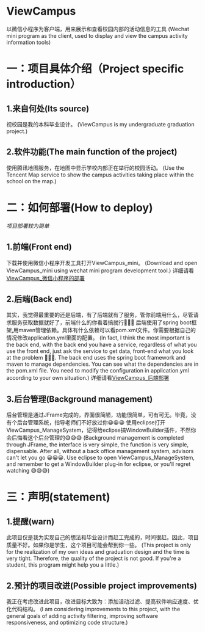 # ViewCampus
以微信小程序为客户端，用来展示和查看校园内部的活动信息的工具
(Wechat mini program as the client, used to display and view the campus activity information tools)
# 一：项目具体介绍（Project specific introduction）
## 1.来自何处(Its source)
  视校园是我的本科毕业设计。
  (ViewCampus is my undergraduate graduation project.)
## 2.软件功能(The main function of the project)
  使用腾讯地图服务，在地图中显示学校内部正在举行的校园活动。
  (Use the Tencent Map service to show the campus activities taking place within the school on the map.)
# 二：如何部署(How to deploy)
_项目部署较为简单_
## 1.前端(Front end)
下载并使用微信小程序开发工具打开ViewCampus_mini。
(Download and open ViewCampus_mini using wechat mini program development tool.)
详细请看[ViewCampus_微信小程序的部署](https://blog.csdn.net/weixin_46748886/article/details/130738219?spm=1001.2014.3001.5501)
## 2.后端(Back end)
其实，我觉得最重要的还是后端，有了后端就有了服务，管你前端用什么，尽管请求服务获取数据就好了，前端什么的你看着搞就行🤭🤭🤭
后端使用了spring boot框架,用maven管理依赖。具体有什么依赖可以看pom.xml文件。你需要根据自己的情况修改application.yml里面的配置。
(In fact, I think the most important is the back end, with the back end you have a service, regardless of what you use the front end, just ask the service to get data, front-end what you look at the problem 🤭🤭🤭.
The back end uses the spring boot framework and maven to manage dependencies. You can see what the dependencies are in the pom.xml file. You need to modify the configuration in application.yml according to your own situation.)
详细请看[ViewCampus_后端部署](https://blog.csdn.net/weixin_46748886/article/details/130738305?spm=1001.2014.3001.5501)
## 3.后台管理(Background management)
后台管理是通过JFrame完成的，界面很简陋，功能很简单，可有可无。毕竟，没有个后台管理系统，指导老师们不好放过你😀😀😀
使用eclipse打开ViewCampus_ManageSystem，记得给eclipse搞WindowBuilder插件，不然你会后悔看这个后台管理的😅😅😅
(Background management is completed through JFrame, the interface is very simple, the function is very simple, dispensable. After all, without a back office management system, advisors can't let you go 😀😀😀.
Use eclipse to open ViewCampus_ManageSystem, and remember to get a WindowBuilder plug-in for eclipse, or you'll regret watching 😅😅😅)
# 三：声明(statement)
## 1.提醒(warn)
此项目仅是我为实现自己的想法和毕业设计而赶工完成的，时间很赶。因此，项目质量不好。如果你是学生，这个项目可能会帮到你一些。
(This project is only for the realization of my own ideas and graduation design and the time is very tight. Therefore, the quality of the project is not good. If you're a student, this program might help you a little.)
## 2.预计的项目改进(Possible project improvements)
我正在考虑改进此项目，改进目标大致为：添加活动过滤、提高软件响应速度、优化代码结构。
(I am considering improvements to this project, with the general goals of adding activity filtering, improving software responsiveness, and optimizing code structure.)
